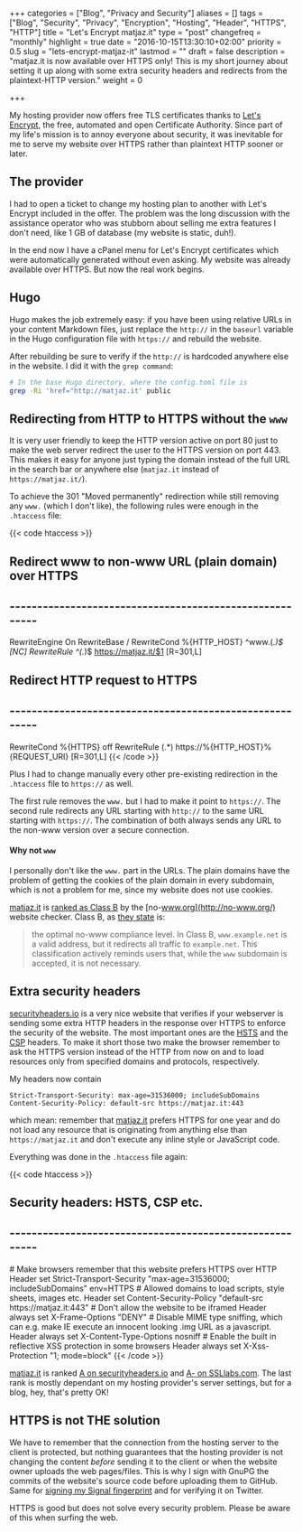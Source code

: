 +++
categories = ["Blog", "Privacy and Security"]
aliases = []
tags = ["Blog", "Security", "Privacy", "Encryption", "Hosting", "Header", "HTTPS", "HTTP"]
title = "Let's Encrypt matjaz.it"
type = "post"
changefreq = "monthly"
highlight = true
date = "2016-10-15T13:30:10+02:00"
priority = 0.5
slug = "lets-encrypt-matjaz-it"
lastmod = ""
draft = false
description = "matjaz.it is now available over HTTPS only! This is my short journey about setting it up along with some extra security headers and redirects from the plaintext-HTTP version."
weight = 0

+++


My hosting provider now offers free TLS certificates thanks to
[Let's Encrypt](https://letsencrypt.org), the free, automated and open
Certificate Authority. Since part of my life's mission is to annoy everyone
about security, it was inevitable for me to serve my website over HTTPS rather
than plaintext HTTP sooner or later.


## The provider

I had to open a ticket to change my hosting plan to another with Let's Encrypt
included in the offer. The problem was the long discussion with the assistance
operator who was stubborn about selling me extra features I don't need, like 1
GB of database (my website is static, duh!).

In the end now I have a cPanel menu for Let's Encrypt certificates which were
automatically generated without even asking. My website was already available
over HTTPS. But now the real work begins.


## Hugo

Hugo makes the job extremely easy: if you have been using relative URLs in your
content Markdown files, just replace the `http://` in the `baseurl` variable in
the Hugo configuration file with `https://` and rebuild the website.

After rebuilding be sure to verify if the `http://` is hardcoded anywhere else
in the website. I did it with the `grep command`:

```bash
# In the base Hugo directory, where the config.toml file is
grep -Ri 'href="http://matjaz.it' public
```
 

## Redirecting from HTTP to HTTPS without the `www`

It is very user friendly to keep the HTTP version active on port 80 just to make
the web server redirect the user to the HTTPS version on port 443. This makes it
easy for anyone just typing the domain instead of the full URL in the search bar
or anywhere else (`matjaz.it` instead of `https://matjaz.it/`).

To achieve the 301 "Moved permanently" redirection while still removing any
`www.` (which I don't like), the following rules were enough in the `.htaccess`
file:

{{< code htaccess >}}
## Redirect www to non-www URL (plain domain) over HTTPS
## --------------------------------------------------------
RewriteEngine On
RewriteBase /
RewriteCond %{HTTP_HOST} ^www\.(.*)$ [NC]
RewriteRule ^(.*)$ https://matjaz.it/$1 [R=301,L]


## Redirect HTTP request to HTTPS
## --------------------------------------------------------
RewriteCond %{HTTPS} off
RewriteRule (.*) https://%{HTTP_HOST}%{REQUEST_URI} [R=301,L]
{{< /code >}}

Plus I had to change manually every other pre-existing redirection in the
`.htaccess` file to `https://` as well.

The first rule removes the `www.` but I had to make it point to `https://`. The
second rule redirects any URL starting with `http://` to the same URL starting
with `https://`. The combination of both always sends any URL to the non-www
version over a secure connection.


#### Why not `www`

I personally don't like the `www.` part in the URLs. The plain domains have the
problem of getting the cookies of the plain domain in every subdomain, which is
not a problem for me, since my website does not use cookies.

[matjaz.it](/) is
[ranked as Class B](http://no-www.org/verify.php?u=https%3A%2F%2Fmatjaz.it) by
the [no-www.org](http://no-www.org/) website checker. Class B, as
[they state](http://no-www.org/faq.php) is:

> the optimal no-www compliance level. In Class B, `www.example.net` is a valid
> address, but it redirects all traffic to `example.net`. This classification
> actively reminds users that, while the `www` subdomain is accepted, it is not
> necessary.


## Extra security headers

[securityheaders.io](https://securityheaders.io/) is a very nice website that
verifies if your webserver is sending some extra HTTP headers in the response
over HTTPS to enforce the security of the website. The most important ones are
the [HSTS](https://scotthelme.co.uk/hsts-the-missing-link-in-tls/) and the
[CSP](https://scotthelme.co.uk/content-security-policy-an-introduction/)
headers. To make it short those two make the browser remember to ask the HTTPS
version instead of the HTTP from now on and to load resources only from
specified domains and protocols, respectively.

My headers now contain

```text
Strict-Transport-Security: max-age=31536000; includeSubDomains
Content-Security-Policy: default-src https://matjaz.it:443
```

which mean: remember that [matjaz.it](/) prefers HTTPS for one year and do not
load any resource that is originating from anything else than
`https://matjaz.it` and don't execute any inline style or JavaScript code.

Everything was done in the `.htaccess` file again:

{{< code htaccess >}}
## Security headers: HSTS, CSP etc.
## --------------------------------------------------------
<ifModule mod_headers.c>
    # Make browsers remember that this website prefers HTTPS over HTTP
    Header set Strict-Transport-Security "max-age=31536000; includeSubDomains" env=HTTPS
    # Allowed domains to load scripts, style sheets, images etc.
    Header set Content-Security-Policy "default-src https://matjaz.it:443"
    # Don't allow the website to be iframed
    Header always set X-Frame-Options "DENY"
    # Disable MIME type sniffing, which can e.g. make IE execute an innocent looking .img URL as a javascript.
    Header always set X-Content-Type-Options nosniff
    # Enable the built in reflective XSS protection in some browsers
    Header always set X-Xss-Protection "1; mode=block"
</ifModule>
{{< /code >}}

[matjaz.it](/) is ranked
[A on securityheaders.io](https://securityheaders.io/?q=https%3A%2F%2Fmatjaz.it%2F)
and
[A- on SSLlabs.com](https://www.ssllabs.com/ssltest/analyze.html?d=matjaz.it&hideResults=on).
The last rank is mostly dependant on my hosting provider's server settings, but
for a blog, hey, that's pretty OK!


## HTTPS is not THE solution

We have to remember that the connection from the hosting server to the client is
protected, but nothing guarantees that the hosting provider is not changing the
content _before_ sending it to the client or when the website owner uploads the
web pages/files. This is why I sign with GnuPG the commits of the website's
source code before uploading them to GitHub. Same for [signing my Signal
fingerprint](/contact/#signal) and for verifying it on Twitter.

HTTPS is good but does not solve every security problem. Please be aware of this
when surfing the web.
